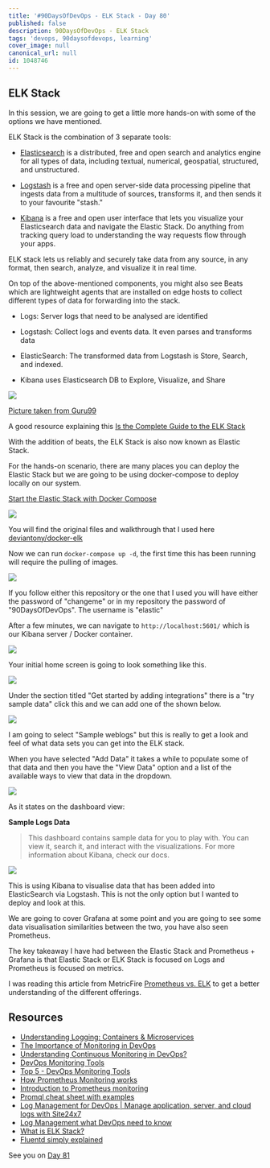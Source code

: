 ```yaml
---
title: '#90DaysOfDevOps - ELK Stack - Day 80'
published: false
description: 90DaysOfDevOps - ELK Stack
tags: 'devops, 90daysofdevops, learning'
cover_image: null
canonical_url: null
id: 1048746
---
```


## ELK Stack

In this session, we are going to get a little more hands-on with some of the options we have mentioned.

ELK Stack is the combination of 3 separate tools:

- [Elasticsearch](https://www.elastic.co/what-is/elasticsearch) is a distributed, free and open search and analytics engine for all types of data, including textual, numerical, geospatial, structured, and unstructured.

- [Logstash](https://www.elastic.co/logstash/) is a free and open server-side data processing pipeline that ingests data from a multitude of sources, transforms it, and then sends it to your favourite "stash."

- [Kibana](https://www.elastic.co/kibana/) is a free and open user interface that lets you visualize your Elasticsearch data and navigate the Elastic Stack. Do anything from tracking query load to understanding the way requests flow through your apps.

ELK stack lets us reliably and securely take data from any source, in any format, then search, analyze, and visualize it in real time.

On top of the above-mentioned components, you might also see Beats which are lightweight agents that are installed on edge hosts to collect different types of data for forwarding into the stack.

- Logs: Server logs that need to be analysed are identified

- Logstash: Collect logs and events data. It even parses and transforms data

- ElasticSearch: The transformed data from Logstash is Store, Search, and indexed.

- Kibana uses Elasticsearch DB to Explore, Visualize, and Share

![](Images/Day80_Monitoring8.png)

[Picture taken from Guru99](https://www.guru99.com/elk-stack-tutorial.html)

A good resource explaining this [Is the Complete Guide to the ELK Stack](https://logz.io/learn/complete-guide-elk-stack/)

With the addition of beats, the ELK Stack is also now known as Elastic Stack.

For the hands-on scenario, there are many places you can deploy the Elastic Stack but we are going to be using docker-compose to deploy locally on our system.

[Start the Elastic Stack with Docker Compose](https://www.elastic.co/guide/en/elastic-stack-get-started/current/get-started-stack-docker.html#get-started-docker-tls)

![](Images/Day80_Monitoring1.png)

You will find the original files and walkthrough that I used here [deviantony/docker-elk](https://github.com/deviantony/docker-elk)

Now we can run `docker-compose up -d`, the first time this has been running will require the pulling of images.

![](Images/Day80_Monitoring2.png)

If you follow either this repository or the one that I used you will have either the password of "changeme" or in my repository the password of "90DaysOfDevOps". The username is "elastic"

After a few minutes, we can navigate to `http://localhost:5601/` which is our Kibana server / Docker container.

![](Images/Day80_Monitoring3.png)

Your initial home screen is going to look something like this.

![](Images/Day80_Monitoring4.png)

Under the section titled "Get started by adding integrations" there is a "try sample data" click this and we can add one of the shown below.

![](Images/Day80_Monitoring5.png)

I am going to select "Sample weblogs" but this is really to get a look and feel of what data sets you can get into the ELK stack.

When you have selected "Add Data" it takes a while to populate some of that data and then you have the "View Data" option and a list of the available ways to view that data in the dropdown.

![](Images/Day80_Monitoring6.png)

As it states on the dashboard view:

**Sample Logs Data**

> This dashboard contains sample data for you to play with. You can view it, search it, and interact with the visualizations. For more information about Kibana, check our docs.

![](Images/Day80_Monitoring7.png)

This is using Kibana to visualise data that has been added into ElasticSearch via Logstash. This is not the only option but I wanted to deploy and look at this.

We are going to cover Grafana at some point and you are going to see some data visualisation similarities between the two, you have also seen Prometheus.

The key takeaway I have had between the Elastic Stack and Prometheus + Grafana is that Elastic Stack or ELK Stack is focused on Logs and Prometheus is focused on metrics.

I was reading this article from MetricFire [Prometheus vs. ELK](https://www.metricfire.com/blog/prometheus-vs-elk/) to get a better understanding of the different offerings.

## Resources

- [Understanding Logging: Containers & Microservices](https://www.youtube.com/watch?v=MMVdkzeQ848)
- [The Importance of Monitoring in DevOps](https://www.devopsonline.co.uk/the-importance-of-monitoring-in-devops/)
- [Understanding Continuous Monitoring in DevOps?](https://medium.com/devopscurry/understanding-continuous-monitoring-in-devops-f6695b004e3b)
- [DevOps Monitoring Tools](https://www.youtube.com/watch?v=Zu53QQuYqJ0)
- [Top 5 - DevOps Monitoring Tools](https://www.youtube.com/watch?v=4t71iv_9t_4)
- [How Prometheus Monitoring works](https://www.youtube.com/watch?v=h4Sl21AKiDg)
- [Introduction to Prometheus monitoring](https://www.youtube.com/watch?v=5o37CGlNLr8)
- [Promql cheat sheet with examples](https://www.containiq.com/post/promql-cheat-sheet-with-examples)
- [Log Management for DevOps | Manage application, server, and cloud logs with Site24x7](https://www.youtube.com/watch?v=J0csO_Shsj0)
- [Log Management what DevOps need to know](https://devops.com/log-management-what-devops-teams-need-to-know/)
- [What is ELK Stack?](https://www.youtube.com/watch?v=4X0WLg05ASw)
- [Fluentd simply explained](https://www.youtube.com/watch?v=5ofsNyHZwWE&t=14s)

See you on [Day 81](day81.md)
